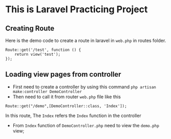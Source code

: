 # This is Laravel Practicing Project


## Creating Route
Here is the demo code to create a route in laravel in `web.php` in routes folder.
```
Route::get('/test', function () {
    return view('test');
});
```

## Loading view pages from controller
- First need to create a controller by using this command ```php artisan make:controller DemoController```
- Then need to call it from router ```web.php``` file like this 
```
Route::get("/demo",[DemoController::class, 'Index']);
``` 
In this route, The ```Index``` refers the ```Index``` function in the controller
- From ```Index``` function of ```DemoController.php``` need to view the ```demo.php``` view; 